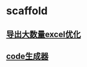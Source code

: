 # scaffold

## [导出大数量excel优化](http://ending.work/2019/04/01/%E5%AF%BC%E5%87%BA%E5%A4%A7%E6%95%B0%E6%8D%AE%E9%87%8Fexcel/)

## [code生成器](http://ending.work/2019/05/15/%E7%89%B9%E6%AE%8A%E9%9C%80%E6%B1%82%E7%9A%84%E5%8F%91%E5%8F%B7%E5%99%A8/)

